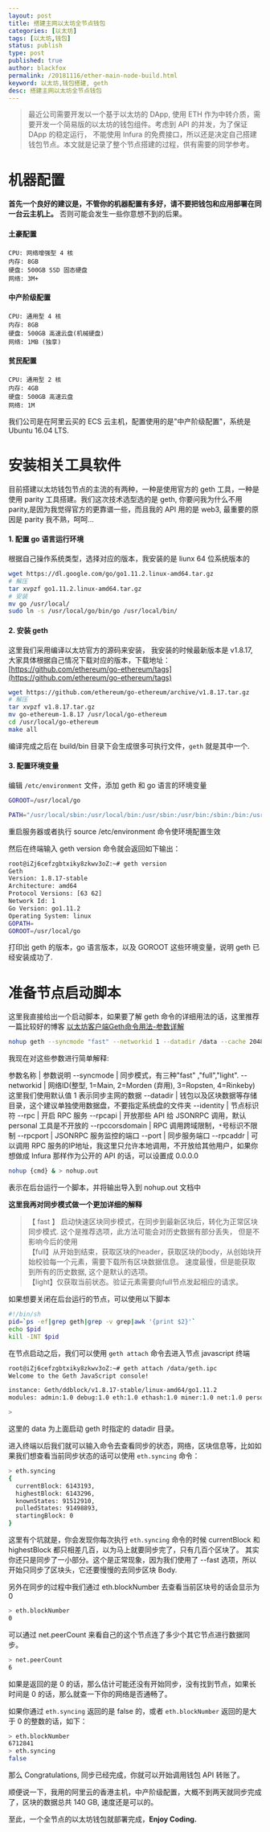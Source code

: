 ```yaml
---
layout: post
title: 搭建主网以太坊全节点钱包
categories: [以太坊]
tags: [以太坊,钱包]
status: publish
type: post
published: true
author: blackfox
permalink: /20181116/ether-main-node-build.html
keyword: 以太坊,钱包搭建, geth
desc: 搭建主网以太坊全节点钱包
---
```


> 最近公司需要开发以一个基于以太坊的 DApp, 使用 ETH 作为中转介质，需要开发一个简易版的以太坊的钱包组件。考虑到 API 的并发，为了保证 DApp 的稳定运行，
不能使用 Infura 的免费接口，所以还是决定自己搭建钱包节点。本文就是记录了整个节点搭建的过程，供有需要的同学参考。

# 机器配置
__首先一个良好的建议是，不管你的机器配置有多好，请不要把钱包和应用部署在同一台云主机上。__ 否则可能会发生一些你意想不到的后果。

#### 土豪配置

```
CPU: 网络增强型 4 核
内存: 8GB
硬盘: 500GB SSD 固态硬盘
网络: 3M+
```

#### 中产阶级配置

```
CPU: 通用型 4 核
内存: 8GB
硬盘: 500GB 高速云盘(机械硬盘)
网络: 1MB (独享)
```

#### 贫民配置

```
CPU: 通用型 2 核
内存: 4GB
硬盘: 500GB 高速云盘
网络: 1M
```

我们公司是在阿里云买的 ECS 云主机，配置使用的是"中产阶级配置"，系统是 Ubuntu 16.04 LTS.

# 安装相关工具软件
目前搭建以太坊钱包节点的主流的有两种，一种是使用官方的 geth 工具，一种是使用 parity 工具搭建。我们这次技术选型选的是 geth, 你要问我为什么不用 parity,是因为我觉得官方的更靠谱一些，而且我的 API 用的是 web3, 最重要的原因是 parity 我不熟，呵呵...


#### 1. 配置 go 语言运行环境
根据自己操作系统类型，选择对应的版本，我安装的是 liunx 64 位系统版本的
```bash
wget https://dl.google.com/go/go1.11.2.linux-amd64.tar.gz
# 解压
tar xvpzf go1.11.2.linux-amd64.tar.gz
# 安装
mv go /usr/local/
sudo ln -s /usr/local/go/bin/go /usr/local/bin/
```
#### 2. 安装 geth
这里我们采用编译以太坊官方的源码来安装，
我安装的时候最新版本是 v1.8.17, 大家具体根据自己情况下载对应的版本，下载地址：[https://github.com/ethereum/go-ethereum/tags](https://github.com/ethereum/go-ethereum/tags)

```bash
wget https://github.com/ethereum/go-ethereum/archive/v1.8.17.tar.gz
# 解压
tar xvpzf v1.8.17.tar.gz
mv go-ethereum-1.8.17 /usr/local/go-ethereum
cd /usr/local/go-ethereum
make all
```
编译完成之后在 build/bin 目录下会生成很多可执行文件，<code class="scode">geth</code> 就是其中一个.

#### 3. 配置环境变量

编辑 `/etc/environment` 文件，添加 geth 和 go 语言的环境变量

```bash
GOROOT=/usr/local/go

PATH="/usr/local/sbin:/usr/local/bin:/usr/sbin:/usr/bin:/sbin:/bin:/usr/games:/usr/local/games:/usr/local/go/bin:/usr/local/go-ethereum/build/bin"
```

重启服务器或者执行 source /etc/environment 命令使环境配置生效

然后在终端输入 geth version 命令就会返回如下输出：

```bash
root@iZj6cefzgbtxiky8zkwv3oZ:~# geth version
Geth
Version: 1.8.17-stable
Architecture: amd64
Protocol Versions: [63 62]
Network Id: 1
Go Version: go1.11.2
Operating System: linux
GOPATH=
GOROOT=/usr/local/go
```

打印出 geth 的版本，go 语言版本，以及 GOROOT 这些环境变量，说明 geth 已经安装成功了.

# 准备节点启动脚本

这里我直接给出一个启动脚本，如果要了解 geth 命令的详细用法的话，这里推荐一篇比较好的博客
 [以太坊客户端Geth命令用法-参数详解](https://learnblockchain.cn/2017/11/29/geth_cmd_options/)

```bash
nohup geth --syncmode "fast" --networkid 1 --datadir /data --cache 2048 --identity "ddblock" --rpc --rpcapi "db,eth,net,web3" --rpccorsdomain "*" --rpcport 8545 --port 30303 --rpcaddr 127.0.0.1  & > nohup.out
```

我现在对这些参数进行简单解释:

参数名称 | 参数说明
--syncmode | 同步模式，有三种"fast" ,"full","light".
--networkid | 网络ID(整型, 1=Main, 2=Morden (弃用), 3=Ropsten, 4=Rinkeby) 这里我们使用默认值 1 表示同步主网的数据
--datadir | 钱包以及区块数据等存储目录，这个建议单独使用数据盘，不要指定系统盘的文件夹
--identity | 节点标识符
--rpc | 开启 RPC 服务
--rpcapi | 开放那些 API 给 JSONRPC 调用，默认 personal 工具是不开放的
--rpccorsdomain | RPC 调用跨域限制，`*`号标识不限制
--rpcport | JSONRPC 服务监控的端口
--port | 同步服务端口
--rpcaddr | 可以调用 RPC 服务的IP地址，我这里只允许本地调用，不开放给其他用户，如果你想做成 Infura 那样作为公开的 API 的话，可以设置成 0.0.0.0

```bash
nohup {cmd} & > nohup.out
```
表示在后台运行一个脚本，并将输出导入到 nohup.out 文档中

__这里我再对同步模式做一个更加详细的解释__

> 【 fast 】 启动快速区块同步模式，在同步到最新区块后，转化为正常区块同步模式. 这个是推荐选项，此方法可能会对历史数据有部分丢失，
但是不影响今后的使用 <br />
【full】从开始到结束，获取区块的header，获取区块的body，从创始块开始校验每一个元素，需要下载所有区块数据信息。
速度最慢，但是能获取到所有的历史数据, 这个是默认的选项。<br />
【light】仅获取当前状态。验证元素需要向full节点发起相应的请求。

如果想要关闭在后台运行的节点，可以使用以下脚本

```bash
#!/bin/sh
pid=`ps -ef|grep geth|grep -v grep|awk '{print $2}'`
echo $pid
kill -INT $pid
```

在节点启动之后，我们可以使用 `geth attach` 命令去进入节点 javascript 终端

```bash
root@iZj6cefzgbtxiky8zkwv3oZ:~# geth attach /data/geth.ipc
Welcome to the Geth JavaScript console!

instance: Geth/ddblock/v1.8.17-stable/linux-amd64/go1.11.2
modules: admin:1.0 debug:1.0 eth:1.0 ethash:1.0 miner:1.0 net:1.0 personal:1.0 rpc:1.0 txpool:1.0 web3:1.0

>
```

这里的 data 为上面启动 geth 时指定的 datadir 目录。

进入终端以后我们就可以输入命令去查看同步的状态，网络，区块信息等，比如如果我们想查看当前同步状态的话可以使用 `eth.syncing` 命令：

```bash
> eth.syncing
{
  currentBlock: 6143193,
  highestBlock: 6143296,
  knownStates: 91512910,
  pulledStates: 91498893,
  startingBlock: 0
}
```

这里有个坑就是，你会发现你每次执行 `eth.syncing` 命令的时候 currentBlock 和 highestBlock 都只相差几百，以为马上就要同步完了，只有几百个区块了。
其实你还只是同步了一小部分。这个是正常现象，因为我们使用了 --fast 选项，所以开始只同步了区块头，它还要慢慢的去同步区块 Body.

另外在同步的过程中我们通过 eth.blockNumber 去查看当前区块号的话会显示为 0

```bash
> eth.blockNumber
0
```

可以通过 net.peerCount 来看自己的这个节点连了多少个其它节点进行数据同步。

```bash
> net.peerCount
6
```
如果是返回的是 0 的话，那么估计可能还没有开始同步，没有找到节点，如果长时间是 0 的话，那么就查一下你的网络是否通畅了。

如果你通过 `eth.syncing` 返回的是 false 的，或者 `eth.blockNumber` 返回的是大于 0  的整数的话，如下：

```bash
> eth.blockNumber
6712841
> eth.syncing
false
```

那么 Congratulations, 同步已经完成，你就可以开始调用钱包 API 转账了。

顺便说一下，我用的阿里云的香港主机，中产阶级配置，大概不到两天就同步完成了，区块的数据总共 140 GB, 速度还是可以的。

至此，一个全节点的以太坊钱包就部署完成，__Enjoy Coding.__
